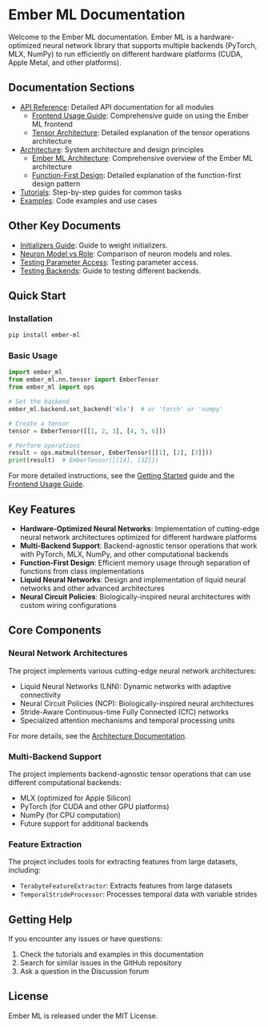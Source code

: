 # Ember ML Documentation

Welcome to the Ember ML documentation. Ember ML is a hardware-optimized neural network library that supports multiple backends (PyTorch, MLX, NumPy) to run efficiently on different hardware platforms (CUDA, Apple Metal, and other platforms).

## Documentation Sections

- [API Reference](api/index.md): Detailed API documentation for all modules
  - [Frontend Usage Guide](api/frontend_usage_guide.md): Comprehensive guide on using the Ember ML frontend
  - [Tensor Architecture](api/tensor_architecture.md): Detailed explanation of the tensor operations architecture
- [Architecture](architecture/index.md): System architecture and design principles
  - [Ember ML Architecture](architecture/ember_ml_architecture.md): Comprehensive overview of the Ember ML architecture
  - [Function-First Design](architecture/function_first_design.md): Detailed explanation of the function-first design pattern
- [Tutorials](tutorials/index.md): Step-by-step guides for common tasks
- [Examples](examples/index.md): Code examples and use cases

## Other Key Documents

- [Initializers Guide](initializers_guide.md): Guide to weight initializers.
- [Neuron Model vs Role](neuron_model_vs_role.md): Comparison of neuron models and roles.
- [Testing Parameter Access](test_parameter_access.md): Testing parameter access.
- [Testing Backends](TESTING_BACKENDS.md): Guide to testing different backends.

## Quick Start

### Installation

```bash
pip install ember-ml
```

### Basic Usage

```python
import ember_ml
from ember_ml.nn.tensor import EmberTensor
from ember_ml import ops

# Set the backend
ember_ml.backend.set_backend('mlx')  # or 'torch' or 'numpy'

# Create a tensor
tensor = EmberTensor([[1, 2, 3], [4, 5, 6]])

# Perform operations
result = ops.matmul(tensor, EmberTensor([[1], [2], [3]]))
print(result)  # EmberTensor([[14], [32]])
```

For more detailed instructions, see the [Getting Started](tutorials/getting_started.md) guide and the [Frontend Usage Guide](api/frontend_usage_guide.md).

## Key Features

- **Hardware-Optimized Neural Networks**: Implementation of cutting-edge neural network architectures optimized for different hardware platforms
- **Multi-Backend Support**: Backend-agnostic tensor operations that work with PyTorch, MLX, NumPy, and other computational backends
- **Function-First Design**: Efficient memory usage through separation of functions from class implementations
- **Liquid Neural Networks**: Design and implementation of liquid neural networks and other advanced architectures
- **Neural Circuit Policies**: Biologically-inspired neural architectures with custom wiring configurations

## Core Components

### Neural Network Architectures

The project implements various cutting-edge neural network architectures:

- Liquid Neural Networks (LNN): Dynamic networks with adaptive connectivity
- Neural Circuit Policies (NCP): Biologically-inspired neural architectures
- Stride-Aware Continuous-time Fully Connected (CfC) networks
- Specialized attention mechanisms and temporal processing units

For more details, see the [Architecture Documentation](architecture/architecture.md).

### Multi-Backend Support

The project implements backend-agnostic tensor operations that can use different computational backends:

- MLX (optimized for Apple Silicon)
- PyTorch (for CUDA and other GPU platforms)
- NumPy (for CPU computation)
- Future support for additional backends

### Feature Extraction

The project includes tools for extracting features from large datasets, including:

- `TerabyteFeatureExtractor`: Extracts features from large datasets
- `TemporalStrideProcessor`: Processes temporal data with variable strides

## Getting Help

If you encounter any issues or have questions:

1. Check the tutorials and examples in this documentation
2. Search for similar issues in the GitHub repository
3. Ask a question in the Discussion forum

## License

Ember ML is released under the MIT License.